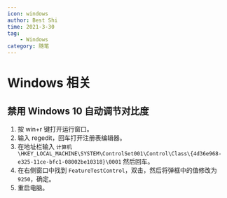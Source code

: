 ```yaml
---
icon: windows
author: Best Shi
time: 2021-3-30
tag:
    - Windows
category: 随笔
---
```


# Windows 相关

## 禁用 Windows 10 自动调节对比度

1. 按 win+r 键打开运行窗口。
2. 输入 regedit，回车打开注册表编辑器。
3. 在地址栏输入 `计算机\HKEY_LOCAL_MACHINE\SYSTEM\ControlSet001\Control\Class\{4d36e968-e325-11ce-bfc1-08002be10318}\0001` 然后回车。
4. 在右侧窗口中找到 `FeatureTestControl`，双击，然后将弹框中的值修改为`9250`，确定。
5. 重启电脑。

<img :src="$withBase('/images/bestshi.com_2021-03-30_20-18-43.jpg')">
